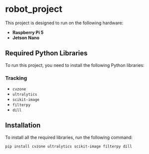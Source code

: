 # robot_project

This project is designed to run on the following hardware:
- **Raspberry Pi 5**
- **Jetson Nano**

## Required Python Libraries

To run this project, you need to install the following Python libraries:
### **Tracking**
- `cvzone`
- `ultralytics`
- `scikit-image`
- `filterpy`
- `dill`

## Installation

To install all the required libraries, run the following command:

```bash
pip install cvzone ultralytics scikit-image filterpy dill
